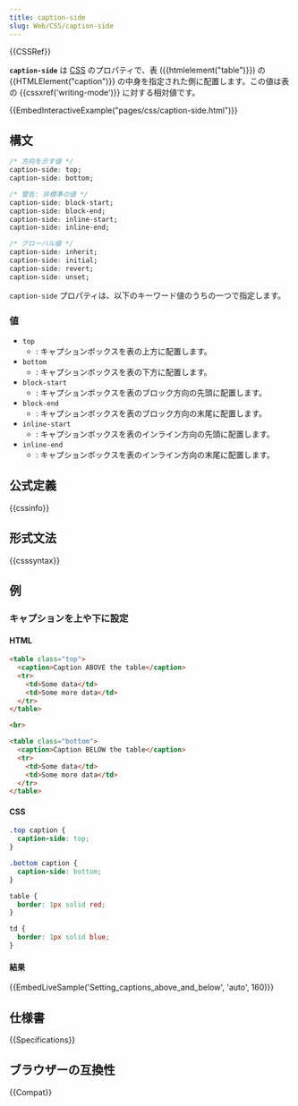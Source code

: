```yaml
---
title: caption-side
slug: Web/CSS/caption-side
---
```


{{CSSRef}}

**`caption-side`** は [CSS](/ja/docs/Web/CSS) のプロパティで、表 ({{htmlelement("table")}}) の {{HTMLElement("caption")}} の中身を指定された側に配置します。この値は表の {{cssxref('writing-mode')}} に対する相対値です。

{{EmbedInteractiveExample("pages/css/caption-side.html")}}

## 構文

```css
/* 方向を示す値 */
caption-side: top;
caption-side: bottom;

/* 警告: 非標準の値 */
caption-side: block-start;
caption-side: block-end;
caption-side: inline-start;
caption-side: inline-end;

/* グローバル値 */
caption-side: inherit;
caption-side: initial;
caption-side: revert;
caption-side: unset;
```

`caption-side` プロパティは、以下のキーワード値のうちの一つで指定します。

### 値

- `top`
  - : キャプションボックスを表の上方に配置します。
- `bottom`
  - : キャプションボックスを表の下方に配置します。
- `block-start`
  - : キャプションボックスを表のブロック方向の先頭に配置します。
- `block-end`
  - : キャプションボックスを表のブロック方向の末尾に配置します。
- `inline-start`
  - : キャプションボックスを表のインライン方向の先頭に配置します。
- `inline-end`
  - : キャプションボックスを表のインライン方向の末尾に配置します。

## 公式定義

{{cssinfo}}

## 形式文法

{{csssyntax}}

## 例

<h3 id="Setting_captions_above_and_below">キャプションを上や下に設定</h3>

#### HTML

```html
<table class="top">
  <caption>Caption ABOVE the table</caption>
  <tr>
    <td>Some data</td>
    <td>Some more data</td>
  </tr>
</table>

<br>

<table class="bottom">
  <caption>Caption BELOW the table</caption>
  <tr>
    <td>Some data</td>
    <td>Some more data</td>
  </tr>
</table>
```

#### CSS

```css
.top caption {
  caption-side: top;
}

.bottom caption {
  caption-side: bottom;
}

table {
  border: 1px solid red;
}

td {
  border: 1px solid blue;
}
```

#### 結果

{{EmbedLiveSample('Setting_captions_above_and_below', 'auto', 160)}}

## 仕様書

{{Specifications}}

## ブラウザーの互換性

{{Compat}}
